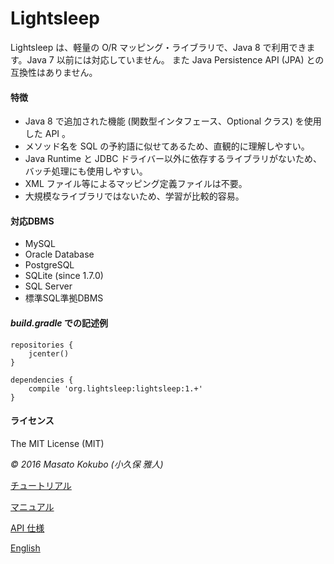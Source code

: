 Lightsleep
===========

Lightsleep は、軽量の O/R マッピング・ライブラリで、Java 8 で利用できます。Java 7 以前には対応していません。
また Java Persistence API (JPA) との互換性はありません。

#### 特徴

- Java 8 で追加された機能 (関数型インタフェース、Optional クラス) を使用した API 。
- メソッド名を SQL の予約語に似せてあるため、直観的に理解しやすい。
- Java Runtime と JDBC ドライバー以外に依存するライブラリがないため、バッチ処理にも使用しやすい。
- XML ファイル等によるマッピング定義ファイルは不要。
- 大規模なライブラリではないため、学習が比較的容易。

#### 対応DBMS

- MySQL
- Oracle Database
- PostgreSQL
- SQLite (since 1.7.0)
- SQL Server
- 標準SQL準拠DBMS

#### *build.gradle* での記述例

	repositories {
	    jcenter()
	}

	dependencies {
	    compile 'org.lightsleep:lightsleep:1.+'
	}


#### ライセンス

The MIT License (MIT)

*&copy; 2016 Masato Kokubo (小久保 雅人)*

[チュートリアル](Tutorial_ja.md)

[マニュアル](Manual_ja.md)

[API 仕様](http://masatokokubo.github.io/Lightsleep/javadoc_ja/index.html)

[English](README.md)
